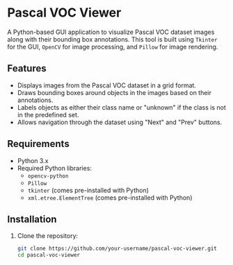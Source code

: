 # Pascal VOC Viewer

A Python-based GUI application to visualize Pascal VOC dataset images along with their bounding box annotations. This tool is built using `Tkinter` for the GUI, `OpenCV` for image processing, and `Pillow` for image rendering.

## Features

- Displays images from the Pascal VOC dataset in a grid format.
- Draws bounding boxes around objects in the images based on their annotations.
- Labels objects as either their class name or "unknown" if the class is not in the predefined set.
- Allows navigation through the dataset using "Next" and "Prev" buttons.

## Requirements

- Python 3.x
- Required Python libraries:
  - `opencv-python`
  - `Pillow`
  - `tkinter` (comes pre-installed with Python)
  - `xml.etree.ElementTree` (comes pre-installed with Python)

## Installation

1. Clone the repository:
   ```bash
   git clone https://github.com/your-username/pascal-voc-viewer.git
   cd pascal-voc-viewer